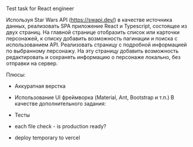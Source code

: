 Test task for React engineer 
 
Используя Star Wars API (https://swapi.dev/) 
в качестве источника данных, 
реализовать SPA приложение React и Typescript, 
состоящее из двух страниц. 
На главной странице отобразить список или карточки персонажей, 
к списку добавить возможность пагинации и поиска с использованием API. 
Реализовать страницу с подробной информацией по выбранному персонажу. 
На эту страницу добавить возможность редактировать 
и сохранять информацию о персонаже локально, 
без отправки на сервер. 
 
Плюсы: 
+ Аккуратная верстка 
+ Использование UI фреймворка (Material, Ant, Bootstrap и т.п.) 
В качестве дополнительного задания: 
+ Тесты

+ each file check - is production ready?
+ deploy temporary to vercel